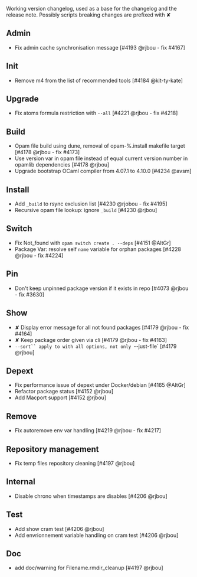 Working version changelog, used as a base for the changelog and the release
note.
Possibly scripts breaking changes are prefixed with ✘

## Admin
  * Fix admin cache synchronisation message [#4193 @rjbou - fix #4167]

## Init
  * Remove m4 from the list of recommended tools [#4184 @kit-ty-kate]

## Upgrade
  * Fix atoms formula restriction with `--all` [#4221 @rjbou - fix #4218]

## Build
  * Opam file build using dune, removal of opam-%.install makefile target [#4178 @rjbou - fix #4173]
  * Use version var in opam file instead of equal current version number in opamlib dependencies [#4178 @rjbou]
  * Upgrade bootstrap OCaml compiler from 4.07.1 to 4.10.0 [#4234 @avsm]

## Install
  * Add `_build` to rsync exclusion list [#4230 @rjobou - fix #4195]
  * Recursive opam file lookup: ignore `_build` [#4230 @rjbou]

## Switch
  * Fix Not_found with `opam switch create . --deps` [#4151 @AltGr]
  * Package Var: resolve self `name` variable for orphan packages [#4228 @rjbou - fix #4224]

## Pin
  * Don't keep unpinned package version if it exists in repo [#4073 @rjbou - fix #3630]

## Show
  * ✘ Display error message for all not found packages [#4179 @rjbou - fix #4164]
  * ✘ Keep package order given via cli [#4179 @rjbou - fix #4163]
  * `--sort`` apply to with all options, not only `--just-file` [#4179 @rjbou]

## Depext
  * Fix performance issue of depext under Docker/debian [#4165 @AltGr]
  * Refactor package status [#4152 @rjbou]
  * Add Macport support [#4152 @rjbou]


## Remove
  * Fix autoremove env var handling [#4219 @rjbou - fix #4217]

## Repository management
  * Fix temp files repository cleaning [#4197 @rjbou]

## Internal
  * Disable chrono when timestamps are disables [#4206 @rjbou]

## Test
  * Add show cram test [#4206 @rjbou]
  * Add envrionnement variable handling on cram test [#4206 @rjbou]

## Doc
  * add doc/warning for  Filename.rmdir_cleanup [#4197 @rjbou]
